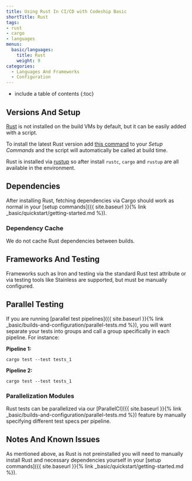 ```yaml
---
title: Using Rust In CI/CD with Codeship Basic
shortTitle: Rust
tags:
- rust
- cargo
- languages
menus:
  basic/languages:
    title: Rust
    weight: 9
categories:
  - Languages And Frameworks  
  - Configuration
---
```


* include a table of contents
{:toc}

## Versions And Setup

[Rust](https://www.rust-lang.org) is not installed on the build VMs by default, but it can be easily added with a script.

To install the latest Rust version add [this command](https://github.com/codeship/scripts/blob/master/languages/rust.sh#L6) to your _Setup Commands_ and the script will automatically be called at build time.

Rust is installed via [rustup](https://github.com/rust-lang-nursery/rustup.rs) so after install `rustc`, `cargo` and `rustup` are all available in the environment.

## Dependencies

After installing Rust, fetching dependencies via Cargo should work as normal in your [setup commands]({{ site.baseurl }}{% link _basic/quickstart/getting-started.md %}).


### Dependency Cache

We do not cache Rust dependencies between builds.

## Frameworks And Testing

Frameworks such as Iron and testing via the standard Rust test attribute or via testing tools like Stainless are supported, but must be manually configured.

## Parallel Testing

If you are running [parallel test pipelines]({{ site.baseurl }}{% link _basic/builds-and-configuration/parallel-tests.md %}), you will want separate your tests into groups and call a group specifically in each pipeline. For instance:

**Pipeline 1:**
```shell
cargo test --test tests_1
```

**Pipeline 2:**
```shell
cargo test --test tests_1
```

### Parallelization Modules

Rust tests can be parallelized via our [ParallelCI]({{ site.baseurl }}{% link _basic/builds-and-configuration/parallel-tests.md %}) feature by manually specifying different test specs per pipeline.

## Notes And Known Issues

As mentioned above, as Rust is not preinstalled you will need to manually install Rust and necessary dependencies yourself in your [setup commands]({{ site.baseurl }}{% link _basic/quickstart/getting-started.md %}).
